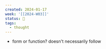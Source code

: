 ```yaml
---
created: 2024-01-17
week: '[[2024-W03]]'
status: 🔴
tags:
  - thought
---
```

- form or function? doesn't necessarily follow